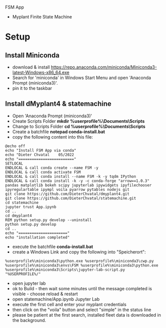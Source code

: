 FSM App

 - Myplant Finite State Machine

# Setup
## Install Miniconda

- download & install https://repo.anaconda.com/miniconda/Miniconda3-latest-Windows-x86_64.exe
- Search for 'miniconda' in Windows Start Menu and open 'Anaconda Prompt (miniconda3)'. 
- pin it to the taskbar

## Install dMyplant4 & statemachine
- Open 'Anaconda Prompt (miniconda3)'
- Create Scripts Folder **mkdir %userprofile%\Documents\Scripts**
- Change to Scripts Folder **cd %userprofile%\Documents\Scripts**
- Create a batchfile **notepad conda-install.bat**
- copy the following content into this file: 
```
@echo off
echo "Install FSM App via conda"
echo "Dieter Chvatal    05/2022
echo "========================="
SETLOCAL
ENDLOCAL & call conda create --name FSM -y
ENDLOCAL & call conda activate FSM
ENDLOCAL & call conda install --name FSM -k -y tqdm IPython
ENDLOCAL & call conda install -k -y -c conda-forge "arrow==1.0.3" pandas matplotlib bokeh scipy jupyterlab ipywidgets ipyfilechooser ipyregulartable ipympl voila pyarrow pytables nodejs git
git clone https://github.com/DieterChvatal/dmyplant4.git
git clone https://github.com/DieterChvatal/statemachine.git
cd statemachine
jupyter trust App.ipynb
cd ..
cd dmyplant4
REM python setup.py develop --uninstall
python setup.py develop
cd ..
echo "======================"
echo "installation completed"
```
- execute the batchfile **conda-install.bat**
- create a Windows Link and copy the following into "Speicherort":
```
%userprofile%\miniconda3\python.exe %userprofile%\miniconda3\cwp.py %userprofile%\miniconda3\envs\FSM %userprofile%\miniconda3\python.exe %userprofile%\miniconda3\Scripts\jupyter-lab-script.py "%USERPROFILE%/"
```

- open jupyter lab
- ok to Build - then wait some minutes until the message completed is visible - choose reload & restart
- open statemachine/App.ipynb Jupyter Lab
- execute the first cell and enter your myplant credentials
- then click on the "voila" button and select "simple" in the status line
- please be patient at the first search, installed fleet data is downloaded in the background.
 